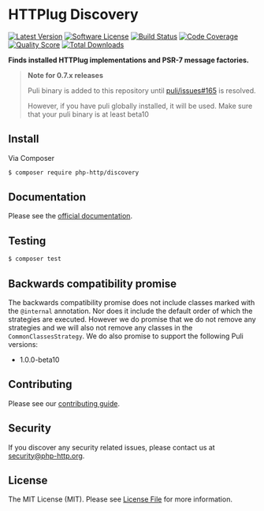 # HTTPlug Discovery

[![Latest Version](https://img.shields.io/github/release/php-http/discovery.svg?style=flat-square)](https://github.com/php-http/discovery/releases)
[![Software License](https://img.shields.io/badge/license-MIT-brightgreen.svg?style=flat-square)](LICENSE)
[![Build Status](https://img.shields.io/travis/php-http/discovery.svg?style=flat-square)](https://travis-ci.org/php-http/discovery)
[![Code Coverage](https://img.shields.io/scrutinizer/coverage/g/php-http/discovery.svg?style=flat-square)](https://scrutinizer-ci.com/g/php-http/discovery)
[![Quality Score](https://img.shields.io/scrutinizer/g/php-http/discovery.svg?style=flat-square)](https://scrutinizer-ci.com/g/php-http/discovery)
[![Total Downloads](https://img.shields.io/packagist/dt/php-http/discovery.svg?style=flat-square)](https://packagist.org/packages/php-http/discovery)

**Finds installed HTTPlug implementations and PSR-7 message factories.**

> **Note for 0.7.x releases**
>
> Puli binary is added to this repository until [puli/issues#165](https://github.com/puli/issues/issues/165) is resolved.
>
> However, if you have puli globally installed, it will be used.
> Make sure that your puli binary is at least beta10


## Install

Via Composer

``` bash
$ composer require php-http/discovery
```


## Documentation

Please see the [official documentation](http://php-http.readthedocs.org/en/latest/discovery.html).


## Testing

``` bash
$ composer test
```

## Backwards compatibility promise

The backwards compatibility promise does not include classes marked with the `@internal` annotation. Nor does it
include the default order of which the strategies are executed. However we do promise that we do not remove any strategies 
and we will also not remove any classes in the `CommonClassesStrategy`. We do also promise to support the following Puli versions: 

* 1.0.0-beta10

## Contributing

Please see our [contributing guide](http://docs.php-http.org/en/latest/development/contributing.html).


## Security

If you discover any security related issues, please contact us at [security@php-http.org](mailto:security@php-http.org).


## License

The MIT License (MIT). Please see [License File](LICENSE) for more information.

